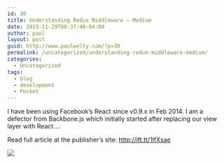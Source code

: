 ```yaml
---
id: 30
title: Understanding Redux Middleware — Medium
date: 2015-11-29T08:37:48-04:00
author: paul
layout: post
guid: http://www.paulwelty.com/?p=30
permalink: /uncategorized/understanding-redux-middleware-medium/
categories:
  - Uncategorized
tags:
  - blog
  - development
  - Pocket
---
```

I have been using Facebook’s React since v0.9.x in Feb 2014. I am a defector from Backbone.js which initially started after replacing our view layer with React&#8230;.

Read full article at the publisher&#8217;s site: <a href="http://ift.tt/1IfXsae" target="_blank">http://ift.tt/1IfXsae</a>

![](http://ift.tt/1Q6akkj)